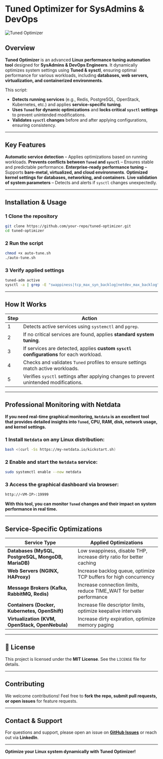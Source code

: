 # Tuned Optimizer for SysAdmins & DevOps

![Tuned Optimizer](https://upload.wikimedia.org/wikipedia/commons/thumb/3/3a/Tuned_Logo.svg/120px-Tuned_Logo.svg.png)

## Overview
**Tuned Optimizer** is an advanced **Linux performance tuning automation tool** designed for **SysAdmins & DevOps Engineers**. It dynamically optimizes system settings using **Tuned & sysctl**, ensuring optimal performance for various workloads, including **databases, web servers, virtualization, and containerized environments**.

This script:
- **Detects running services** (e.g., Redis, PostgreSQL, OpenStack, Kubernetes, etc.) and applies **service-specific tuning**.
- **Uses `Tuned` for dynamic optimizations** and **locks critical `sysctl` settings** to prevent unintended modifications.
- **Validates `sysctl` changes** before and after applying configurations, ensuring consistency.

---

## Key Features
 **Automatic service detection** – Applies optimizations based on running workloads.
 **Prevents conflicts between `Tuned` and `sysctl`** – Ensures stable and predictable performance.
 **Enterprise-ready performance tuning** – Supports **bare-metal, virtualized, and cloud environments**.
 **Optimized kernel settings for databases, networking, and containers**.
 **Live validation of system parameters** – Detects and alerts if `sysctl` changes unexpectedly.

---

## Installation & Usage

### **1 Clone the repository**
```bash
git clone https://github.com/your-repo/tuned-optimizer.git
cd tuned-optimizer
```

### **2 Run the script**
```bash
chmod +x auto-tune.sh
./auto-tune.sh
```

### **3 Verify applied settings**
```bash
tuned-adm active
sysctl -a | grep -E "swappiness|tcp_max_syn_backlog|netdev_max_backlog"
```

---

## How It Works
| Step | Action |
|------|--------|
| 1 | Detects active services using `systemctl` and `pgrep`. |
| 2 | If no critical services are found, applies **standard system tuning**. |
| 3 | If services are detected, applies **custom `sysctl` configurations** for each workload. |
| 4 | Checks and validates `Tuned` profiles to ensure settings match active workloads. |
| 5 | Verifies `sysctl` settings after applying changes to prevent unintended modifications. |

---

## Professional Monitoring with Netdata
**If you need real-time graphical monitoring, `Netdata` is an excellent tool that provides detailed insights into `Tuned`, CPU, RAM, disk, network usage, and kernel settings.**

### **1 Install `Netdata` on any Linux distribution:**
```bash
bash <(curl -Ss https://my-netdata.io/kickstart.sh)
```

### **2 Enable and start the `Netdata` service:**
```bash
sudo systemctl enable --now netdata
```

### **3 Access the graphical dashboard via browser:**
```bash
http://<VM-IP>:19999
```
**With this tool, you can monitor `Tuned` changes and their impact on system performance in real time.**

---

## Service-Specific Optimizations
| Service Type  | Applied Optimizations |
|--------------|----------------------|
| **Databases (MySQL, PostgreSQL, MongoDB, MariaDB)** | Low swappiness, disable THP, increase dirty ratio for better caching |
| **Web Servers (NGINX, HAProxy)** | Increase backlog queue, optimize TCP buffers for high concurrency |
| **Message Brokers (Kafka, RabbitMQ, Redis)** | Increase connection limits, reduce TIME_WAIT for better performance |
| **Containers (Docker, Kubernetes, OpenShift)** | Increase file descriptor limits, optimize keepalive intervals |
| **Virtualization (KVM, OpenStack, OpenNebula)** | Increase dirty expiration, optimize memory paging |

---

## 📜 License
This project is licensed under the **MIT License**. See the `LICENSE` file for details.

---

## Contributing
We welcome contributions! Feel free to **fork the repo, submit pull requests, or open issues** for feature requests.

---

## Contact & Support
For questions and support, please open an issue on **[GitHub Issues](https://github.com/your-repo/tuned-optimizer/issues)** or reach out via **LinkedIn**.

---

**Optimize your Linux system dynamically with Tuned Optimizer!**
